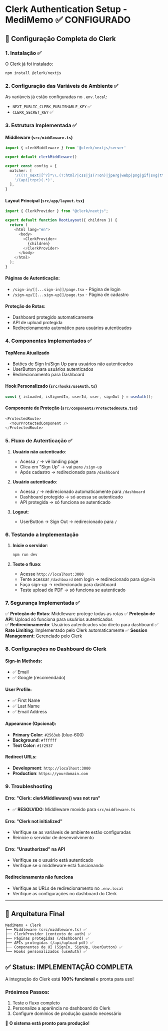 # Clerk Authentication Setup - MediMemo ✅ CONFIGURADO

## 🚀 Configuração Completa do Clerk

### 1. Instalação ✅
O Clerk já foi instalado:
```bash
npm install @clerk/nextjs
```

### 2. Configuração das Variáveis de Ambiente ✅
As variáveis já estão configuradas no `.env.local`:
- `NEXT_PUBLIC_CLERK_PUBLISHABLE_KEY` ✅
- `CLERK_SECRET_KEY` ✅

### 3. Estrutura Implementada ✅

#### Middleware (`src/middleware.ts`)
```typescript
import { clerkMiddleware } from '@clerk/nextjs/server'

export default clerkMiddleware()

export const config = {
  matcher: [
    '/((?!_next|[^?]*\\.(?:html?|css|js(?!on)|jpe?g|webp|png|gif|svg|ttf|woff2?|ico|csv|docx?|xlsx?|zip|webmanifest)).*)',
    '/(api|trpc)(.*)',
  ],
}
```

#### Layout Principal (`src/app/layout.tsx`)
```typescript
import { ClerkProvider } from "@clerk/nextjs";

export default function RootLayout({ children }) {
  return (
    <html lang="en">
      <body>
        <ClerkProvider>
          {children}
        </ClerkProvider>
      </body>
    </html>
  );
}
```

#### Páginas de Autenticação:
- `/sign-in/[[...sign-in]]/page.tsx` - Página de login
- `/sign-up/[[...sign-up]]/page.tsx` - Página de cadastro

#### Proteção de Rotas:
- Dashboard protegido automaticamente
- API de upload protegida
- Redirecionamento automático para usuários autenticados

### 4. Componentes Implementados ✅

#### TopMenu Atualizado
- Botões de Sign In/Sign Up para usuários não autenticados
- UserButton para usuários autenticados
- Redirecionamento para Dashboard

#### Hook Personalizado (`src/hooks/useAuth.ts`)
```typescript
const { isLoaded, isSignedIn, userId, user, signOut } = useAuth();
```

#### Componente de Proteção (`src/components/ProtectedRoute.tsx`)
```typescript
<ProtectedRoute>
  <YourProtectedComponent />
</ProtectedRoute>
```

### 5. Fluxo de Autenticação ✅

1. **Usuário não autenticado**:
   - Acessa `/` → vê landing page
   - Clica em "Sign Up" → vai para `/sign-up`
   - Após cadastro → redirecionado para `/dashboard`

2. **Usuário autenticado**:
   - Acessa `/` → redirecionado automaticamente para `/dashboard`
   - Dashboard protegido → só acessa se autenticado
   - API protegida → só funciona se autenticado

3. **Logout**:
   - UserButton → Sign Out → redirecionado para `/`

### 6. Testando a Implementação

1. **Inicie o servidor**:
   ```bash
   npm run dev
   ```

2. **Teste o fluxo**:
   - Acesse `http://localhost:3000`
   - Tente acessar `/dashboard` sem login → redirecionado para sign-in
   - Faça sign-up → redirecionado para dashboard
   - Teste upload de PDF → só funciona se autenticado

### 7. Segurança Implementada ✅

✅ **Proteção de Rotas**: Middleware protege todas as rotas
✅ **Proteção de API**: Upload só funciona para usuários autenticados  
✅ **Redirecionamento**: Usuários autenticados vão direto para dashboard
✅ **Rate Limiting**: Implementado pelo Clerk automaticamente
✅ **Session Management**: Gerenciado pelo Clerk

### 8. Configurações no Dashboard do Clerk

#### Sign-in Methods:
- ✅ Email
- ✅ Google (recomendado)

#### User Profile:
- ✅ First Name
- ✅ Last Name  
- ✅ Email Address

#### Appearance (Opcional):
- **Primary Color**: `#2563eb` (blue-600)
- **Background**: `#ffffff`
- **Text Color**: `#1f2937`

#### Redirect URLs:
- **Development**: `http://localhost:3000`
- **Production**: `https://yourdomain.com`

### 9. Troubleshooting

#### Erro: "Clerk: clerkMiddleware() was not run"
- ✅ **RESOLVIDO**: Middleware movido para `src/middleware.ts`

#### Erro: "Clerk not initialized"
- Verifique se as variáveis de ambiente estão configuradas
- Reinicie o servidor de desenvolvimento

#### Erro: "Unauthorized" na API
- Verifique se o usuário está autenticado
- Verifique se o middleware está funcionando

#### Redirecionamento não funciona
- Verifique as URLs de redirecionamento no `.env.local`
- Verifique as configurações no dashboard do Clerk

---

## 🎯 Arquitetura Final

```
MediMemo + Clerk
├── Middleware (src/middleware.ts) ✅
├── ClerkProvider (contexto de auth) ✅
├── Páginas protegidas (/dashboard) ✅
├── APIs protegidas (/api/upload-pdf) ✅
├── Componentes de UI (SignIn, SignUp, UserButton) ✅
└── Hooks personalizados (useAuth) ✅
```

## ✅ Status: IMPLEMENTAÇÃO COMPLETA

A integração do Clerk está **100% funcional** e pronta para uso! 

### Próximos Passos:
1. Teste o fluxo completo
2. Personalize a aparência no dashboard do Clerk
3. Configure domínios de produção quando necessário

🚀 **O sistema está pronto para produção!** 